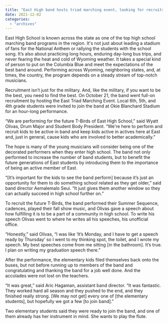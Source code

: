 ```yaml
---
title: "East High band hosts triad marching event, looking for recruits"
date: 2021-12-02
categories: 
  - "archives"
---
```


East High School is known across the state as one of the top high school marching band programs in the region. It's not just about leading a stadium of fans for the National Anthem or rallying the students with the school song. It’s also about practicing long hours, enduring day-long bus trips, and never fearing the heat and cold of Wyoming weather. It takes a special kind of person to put on the Columbia Blue and meet the expectations of the best band around. Performing across Wyoming, neighboring states, and, at times, the country, the program depends on a steady stream of top-notch musicians.  

Recruitment isn’t just for the military. And, like the military, if you want to be the best, you need to find the best. On October 21, the band went full-on recruitment by hosting the East Triad Marching Event. Local 6th, 5th, and 4th grade students were invited to join the band at Okie Blanchard Stadium for an hour-long performance.  

“We are performing for the future T-Birds of East High School,” said Wyatt Olivas, Drum Major and Student Body President. “We're here to perform and recruit kids to be active in band and keep kids active in actives here at East and, just in general, cause kids who are involved to better academically.”  

The hope is many of the young musicians will consider being one of the decorated performers when they enter high school. The band not only performed to increase the number of band students, but to benefit the future generations of East students by introducing them to the importance of being an active member of East.   

“\[It’s important for the kids to see the band perform\] because it’s just an opportunity for them to do something school related as they get older,” said band director Aemalemalo Seui. “It just gives them another window so they can actually succeed in high school further on.”   

To recruit the future T-Birds, the band performed their Summer Sequence, cadences, played their fall show music, and Olivas gave a speech about how fulfilling it is to be a part of a community in high school. To write his speech Olivas went to where he writes all his speeches, his unofficial office. 

“Honestly,” said Olivas, “I was like ‘It’s Monday, and I have to get a speech ready by Thursday’ so I went to my thinking spot, the toilet, and I wrote my speech. My best speeches come from me sitting \[in the bathroom\]. It’s true. I plan on writing my graduation speech there.”  

After the performance, the elementary kids filed themselves back onto the buses, but not before running up to members of the band and congratulating and thanking the band for a job well done. And the accolades were not lost on the teachers.   

“It was great,” said Aric Hagaman, assistant band director. “It was fantastic. They worked hard all season and they pushed to the end, and they finished really strong. \[We may not get\] every one of \[the elementary students\], but hopefully we got a few \[to join band\].” 

Two elementary students said they were ready to join the band, and one of them already has her instrument in mind. She wants to play the flute.
